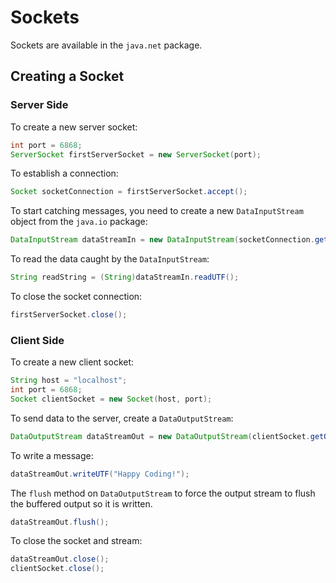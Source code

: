 # Sockets
Sockets are available in the `java.net` package.

## Creating a Socket

### Server Side
To create a new server socket:
```java
int port = 6868;
ServerSocket firstServerSocket = new ServerSocket(port);
```
To establish a connection:
```java
Socket socketConnection = firstServerSocket.accept();
```
To start catching messages, you need to create a new `DataInputStream` object from the `java.io` package:
```java
DataInputStream dataStreamIn = new DataInputStream(socketConnection.getInputStream());
```
To read the data caught by the `DataInputStream`:
```java
String readString = (String)dataStreamIn.readUTF();
```
To close the socket connection:
```java
firstServerSocket.close();
```

### Client Side
To create a new client socket:
```java
String host = "localhost";
int port = 6868;
Socket clientSocket = new Socket(host, port);
```
To send data to the server, create a `DataOutputStream`:
```java
DataOutputStream dataStreamOut = new DataOutputStream(clientSocket.getOutputStream());
```
To write a message:
```java
dataStreamOut.writeUTF("Happy Coding!");
```
The `flush` method on `DataOutputStream` to force the output stream to flush the buffered output so it is written.
```java
dataStreamOut.flush();
```
To close the socket and stream:
```java
dataStreamOut.close();
clientSocket.close();
```
